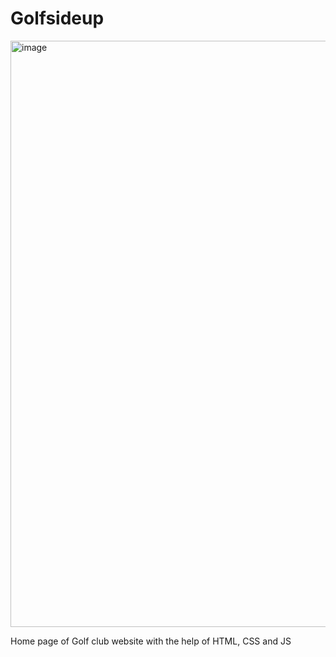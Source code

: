 # Golfsideup
<img width="938" alt="image" src="https://github.com/Akash71299/Golfsideup/assets/104061127/d4034bb6-5bc6-4374-a4b7-0cce665630f4">

Home page of Golf club website with the help of HTML, CSS and JS

